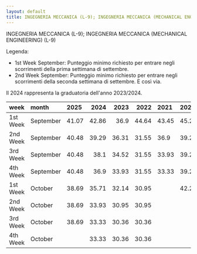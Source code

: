 ```yaml
---
layout: default
title: INGEGNERIA MECCANICA (L-9); INGEGNERIA MECCANICA (MECHANICAL ENGINEERING) (L-9)
---
```


INGEGNERIA MECCANICA (L-9); INGEGNERIA MECCANICA (MECHANICAL ENGINEERING) (L-9)

Legenda:
 - 1st Week September: Punteggio minimo richiesto per entrare negli scorrimenti della prima settimana di settembre.
 - 2nd Week September: Punteggio minimo richiesto per entrare negli scorrimenti della seconda settimana di settembre.
E così via.

Il 2024 rappresenta la graduatoria dell'anno 2023/2024.

| week     | month     | 2025   |   2024 |   2023 |   2022 | 2021   | 2020   | 2019   | 2018   |
|:---------|:----------|:-------|-------:|-------:|-------:|:-------|:-------|:-------|:-------|
| 1st Week | September | 41.07  |  42.86 |  36.9  |  44.64 | 43.45  | 45.24  | 45.24  | 40.48  |
| 2nd Week | September | 40.48  |  39.29 |  36.31 |  31.55 | 36.9   | 39.29  | 39.88  | 40.48  |
| 3rd Week | September | 40.48  |  38.1  |  34.52 |  31.55 | 33.93  | 39.29  | 38.1   | 42.26  |
| 4th Week | September | 40.48  |  36.9  |  33.93 |  31.55 | 33.33  | 39.29  | 38.69  |        |
| 1st Week | October   | 38.69  |  35.71 |  32.14 |  30.95 |        | 42.26  |        |        |
| 2nd Week | October   | 38.69  |  33.93 |  30.95 |  30.95 |        |        |        |        |
| 3rd Week | October   | 38.69  |  33.33 |  30.36 |  30.36 |        |        |        |        |
| 4th Week | October   |        |  33.33 |  30.36 |  30.36 |        |        |        |        |